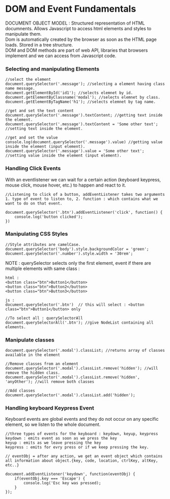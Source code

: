 # DOM and Event Fundamentals

DOCUMENT OBJECT MODEL : Structured representation of HTML documnents. Allows Javascript to access html elements and styles to manipulate them. <br>
Dom is automatically created by the browser as soon as the HTML page loads. Stored in a tree structure.
<br>
DOM and DOM methods are part of web API, libraries that browsers implement and we can access from Javascript code.

### Selecting and manipulating Elements

```
//select the element
document.querySelector('.message'); //selecting a element having class name message.
document.getElementById('id1'); //selects elemnet by id.
document.getElementByClassname('modal'); //selects elemnet by class.
document.getElementByTagName('h1'); //selects elemnet by tag name.

//get and set the text content
document.querySelector('.message').textContent; //getting text inside the element.
document.querySelector('.message').textContent = 'Some other text'; //setting text inside the element.

//get and set the value
console.log(document.querySelector('.message').value) //getting value inside the element (input element).
document.querySelector('.message').value = 'Some other text'; //setting value inside the element (input element).

```

### Handling Click Events

With an eventlistener we can wait for a certain action (keyboard keypress, mouse click, mouse hover, etc.) to happen and react to it.

```
//Listening to click of a button, addEventListener takes two arguments 1. type of event to listen to, 2. function : which contains what we want to do on that event.

document.querySelector('.btn').addEventListener('click', function() {
    console.log('button clicked');
})
```

### Manipulating CSS Styles

```
//Style attributes are camelCase.
document.querySelector('body').style.backgroundColor = 'green';
document.querySelector('.number').style.width = '30rem';
```

NOTE : querySelector selects only the first element, event if there are multiple elements with same class :

```
html :
<button class="btn">Button1</button>
<button class="btn">Button2</button>
<button class="btn">Button3</button>

js :
document.querySelector('.btn')  // this will select : <button class="btn">Button1</button> only

//To select all : querySelectorAll
document.querySelectorAll('.btn'); //give NodeList containing all elements.
```

### Manipulate classes

```
document.querySelector('.modal').classList; //returns array of classes available in the element

//Remove classes from an element
document.querySelector('.modal').classList.remove('hidden'); //will remove the hidden class.
document.querySelector('.modal').classList.remove('hidden', 'anyOther'); //will remove both classes

//Add classes
document.querySelector('.modal').classList.add('hidden');
```

### Handling keyboard Keypress Event

Keyboard events are global events and they do not occur on any specific element, so we listen to the whole document.

```
//three types of events for the keyboard : keydown, keyup, keypress
keydown : emits event as soon as we press the key
keyup : emits as we leave pressing the key
keypress : emits for evry press or if we keep pressing the key.

// eventObj = after any action, we get an event object which contains all information about object.{key, code, location, ctrlKey, altKey, etc..}

document.addEventListener('keydown', function(eventObj) {
    if(eventObj.key === 'Escape') {
        console.log('Esc key was pressed);
    }
});
```
